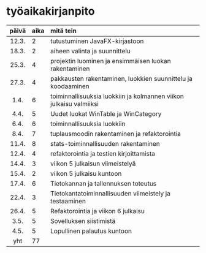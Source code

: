 # työaikakirjanpito

| päivä | aika | mitä tein  |
| :----:|:-----| :-----|
| 12.3. | 2    | tutustuminen JavaFX-kirjastoon |
| 18.3. | 2    | aiheen valinta ja suunnittelu  |
| 25.3. | 4    | projektin luominen ja ensimmäisen luokan rakentaminen |
| 27.3. | 4    | pakkausten rakentaminen, luokkien suunnittelu ja koodaaminen |
| 1.4.  | 6    | toiminnallisuuksia luokkiin ja kolmannen viikon julkaisu valmiiksi |
| 4.4.  | 5    | Uudet luokat WinTable ja WinCategory |
| 6.4.  | 6    | toiminnallisuuksia luokkiin |
| 8.4.  | 7    | tuplausmoodin rakentaminen ja refaktorointia |
| 11.4.  | 8    | stats-toiminnallisuuden rakentaminen |
| 12.4.  | 4    | refaktorointia ja testien kirjoittamista |
| 14.4.  | 3    | viikon 5 julkaisun viimeistelyä |
| 15.4.  | 2    | viikon 5 julkaisu kuntoon |
| 17.4.  | 6    | Tietokannan ja tallennuksen toteutus |
| 22.4.  | 3    | Tietokantatoiminnallisuuden viimeistely ja testaaminen |
| 26.4.  | 5    | Refaktorointia ja viikon 6 julkaisu |
| 3.5.  | 5    | Sovelluksen siistimistä |
| 4.5.  | 5    | Lopullinen palautus kuntoon |
| yht   | 77   | | 
